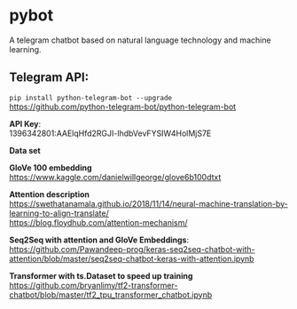 # pybot
A telegram chatbot based on natural language technology and machine learning.

## Telegram API:
```pip install python-telegram-bot --upgrade``` <br>
https://github.com/python-telegram-bot/python-telegram-bot

**API Key**:<br>
1396342801:AAElqHfd2RGJI-lhdbVevFYSIW4HolMjS7E


**Data set**<br>

**GloVe 100 embedding**<br>
https://www.kaggle.com/danielwillgeorge/glove6b100dtxt

**Attention description**<br>
https://swethatanamala.github.io/2018/11/14/neural-machine-translation-by-learning-to-align-translate/ <br>
https://blog.floydhub.com/attention-mechanism/

**Seq2Seq with attention and GloVe Embeddings**: <br>
https://github.com/Pawandeep-prog/keras-seq2seq-chatbot-with-attention/blob/master/seq2seq-chatbot-keras-with-attention.ipynb

**Transformer with ts.Dataset to speed up training** <br>
https://github.com/bryanlimy/tf2-transformer-chatbot/blob/master/tf2_tpu_transformer_chatbot.ipynb
